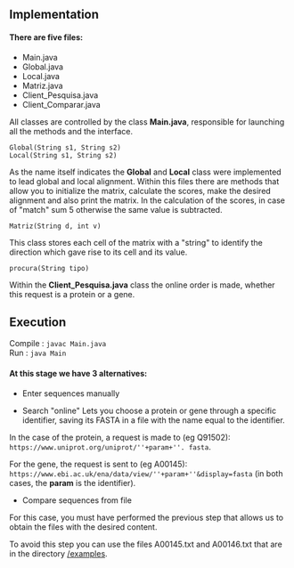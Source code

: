 ## Implementation

#### There are five files:
* Main.java
* Global.java
* Local.java
* Matriz.java
* Client_Pesquisa.java
* Client_Comparar.java

All classes are controlled by the class **Main.java**, responsible for launching all the methods and the interface.

```
Global(String s1, String s2)
Local(String s1, String s2)
```
As the name itself indicates the **Global** and **Local** class were implemented to lead global and local alignment.
Within this files there are methods that allow you to initialize the matrix, calculate the scores, make the desired alignment and also print the matrix. In the calculation of the scores, in case of "match" sum 5 otherwise the same value is subtracted.

```
Matriz(String d, int v)
```
This class stores each cell of the matrix with a "string" to identify the direction which gave rise to its cell and its value.

```
procura(String tipo)
```
Within the **Client_Pesquisa.java** class the online order is made, whether this request is a protein or a gene.


## Execution

Compile : `javac Main.java`<br />
Run     : `java Main`

#### At this stage we have 3 alternatives:

* Enter sequences manually

* Search "online"
Lets you choose a protein or gene through a specific identifier, saving its FASTA in a file with the name equal to the identifier.

In the case of the protein, a request is made to (eg Q91502): `https://www.uniprot.org/uniprot/''+param+''. fasta`.

For the gene, the request is sent to (eg A00145): `https://www.ebi.ac.uk/ena/data/view/''+param+''&display=fasta`
(in both cases, the **param** is the identifier).

* Compare sequences from file

For this case, you must have performed the previous step that allows us to obtain the files with the desired content.

To avoid this step you can use the files A00145.txt and A00146.txt that are in the directory [/examples](/examples).
